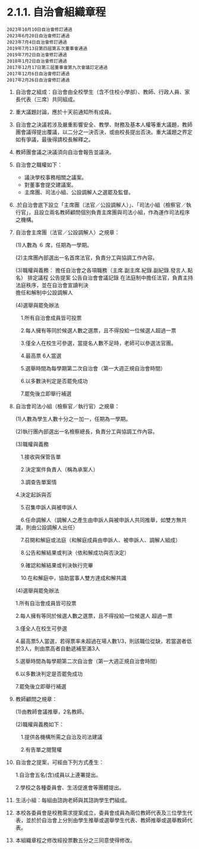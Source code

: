 # 2.1.1. 自治會組織章程

```
2023年10月10日自治會修訂通過
2023年6月20日自治會修訂通過
2023年7月4日自治會修訂通過
2019年7月13日第四屆第五次董事會通過 
2019年7月2日自治會修訂通過
2018年1月2日自治會修訂通過
2017年12月17日第三屆董事會第九次會議訂定通過
2017年12月6日自治會修訂通過
2017年2月26日自治會修訂通過
```

1. 自治會之組成：自治會由全校學生（含不住校小學部）、教師、行政人員、家長代表（三席）共同組成。
2. 重大議題討論，應於十天前通知所有成員。
3. 自治會之決議若涉及嚴重影響安全、教學、財務及基本人權等重大議題，教師團會議得提出覆議，以二分之一決否決，或由校長提出否決。重大議題之界定如有爭議，最後得請校長解釋之。
4. 教師團會議之決議須向自治會報告並議決。
5. 自治會之職權如下：
   * 議決學校事務相關之議案。
   * 對董事會提交建議案。
   * 主席團、司法小組、公設調解人之選罷及監督。
6. .於自治會底下設立「主席團（法官／公設調解人）」、「司法小組（檢察官／執行官」，且設立兩名教師顧問個別負責主席團與司法小組，作為運作司法程序之機構。
7.  自治會主席團（法官／公設調解人）之規章：                                                                                      &#x20;

    (1)人數為 ６ 席，任期為一學期。

    (2)主席團內部選出一名首席法官，負責分工與協調工作內容。

    (3)職權與義務： 擔任自治會之各項職務（主席.副主席.紀錄.副紀錄.發言人.點名） 排定議程 公告提案 公告自治會會議記錄 在法庭制中擔任法官，負責主持法庭秩序，並在自治會宣讀判決\
    擔任和解制中公設調解人

    (4)選舉與罷免辦法

    　1.所有自治會成員皆可投票&#x20;

    　2.每人擁有等同於候選人數之選票，且不得投給一位候選人超過一票&#x20;

    　3.僅全人在校生可參選，當提名人數不足時，老師可以參選法官團。&#x20;

    　4.最高票 6人當選&#x20;

    　5.選舉時間為每學期第二次自治會（第一大週正規自治會時間）&#x20;

    　6.以多數決判定是否罷免成功&#x20;

    　7.罷免後立即舉行補選
8.  自治會司法小組（檢察官／執行官）之規章：

    (1)人數為學生人數十分之一加一，任期為一學期。

    (2)執行團內部選出一名檢察總長，負責分工與協調工作內容。

    (3)職權與義務

    　1.接收與保管告單

    　2.決定案件負責人（稱為承案人）

    　3.調查告單案情

    &#x20;   4.決定起訴與否

    　5.召集申訴人與被申訴人

    　6.任命調解人（調解人之產生由申訴人與被申訴人共同推舉，如雙方無共識，則由公設調解人出任）

    　7.召開和解庭或法庭（和解庭成員由申訴人、被申訴人、調解人組成）

    　8.公告和解結果或判決（依和解成功與否決定）

    　9.確認和解結果或判決執行完畢

    　10.在和解庭中，協助當事人雙方達成和解共識

    (4)選舉與罷免辦法

    1.所有自治會成員皆可投票

    2.每人擁有等同於候選人數之選票，且不得投給一位候選人 超過一票

    3.僅全人在校生可參選

    4.最高票5人當選，若得票率未超過在場人數1/3，則該職位從缺，若當選者低於3人，則由票高者自動遞補至滿3人

    5.選舉時間為每學期第二次自治會（第一大週正規自治會時間）

    6.以多數決判定是否罷免成功

    7.罷免後立即舉行補選
9.  教師顧問之規章：

    (1)由教師會議推舉，2名教師。

    (2)職權與義務如下：

    　1.提供各機構所需之自治及司法建議

    　2.有告單之閱覽權
10. 自治會之提案，可經由下列方式產生：

    1.自治會五名(含)成員以上連署提出。&#x20;

    2.學校之各種委員會、生活促進會等團體提出。
11. 生活小組：每組由諮詢老師與其諮詢學生們組成。
12. 本校各委員會是校務需求提案成立，委員會成員為兩位教師代表及三位學生代表，並於於自治會上分別由學生推舉或選舉學生代表、教師推舉或選舉教師代表。
13. 本組織章程之修改經投票數五分之三同意使得修改。

